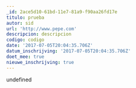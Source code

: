 ```yaml
---
_id: 2ace5d10-61bd-11e7-81a9-f90aa26fd17e
titulo: prueba
autor: sid
url: 'http://www.pepe.com'
descripcion: descripcion
codigo: codigo
date: '2017-07-05T20:04:35.706Z'
datum_inschrijving: '2017-07-05T20:04:35.706Z'
doet_mee: true
nieuwe_inschrijving: true
---
```

undefined

